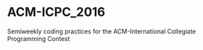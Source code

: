 # ACM-ICPC_2016
Semiweekly coding practices for the ACM-International Collegiate Programming Contest
